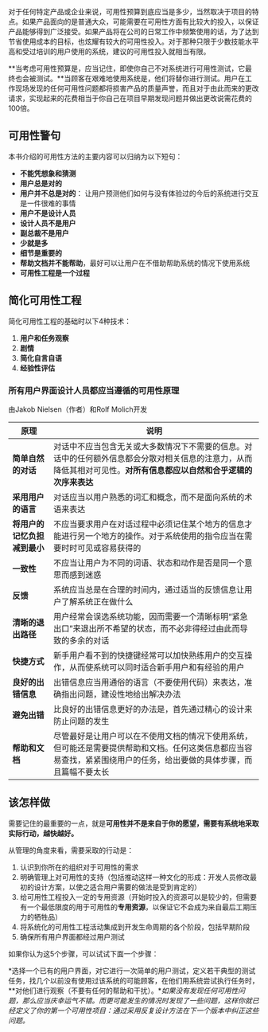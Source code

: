 对于任何特定产品或企业来说，可用性预算到底应当是多少，当然取决于项目的特点。如果产品面向的是普通大众，可能需要在可用性方面有比较大的投入，以保证产品能够得到广泛接受。如果产品将在公司的日常工作中频繁使用的话，为了达到节省使用成本的目标，也炫耀有较大的可用性投入。对于那种只限于少数技能水平高和受过培训的用户使用的系统，建议的可用性投入就相当有限。

**当考虑可用性预算是，应当记住，即使你自己不对系统进行可用性测试，它最终也会被测试。**当顾客在艰难地使用系统是，他们将替你进行测试。用户在工作现场发现的任何可用性问题都将损害产品的质量声誉，而且对于由此而来的更改请求，实现起来的花费相当于你自己在项目早期发现问题并做出更改说需花费的100倍。

## 可用性警句

本书介绍的可用性方法的主要内容可以归纳为以下短句：

- **不能凭想象和猜测**
- **用户总是对的**
- **用户并不总是对的**： 让用户预测他们如何与没有体验过的今后的系统进行交互是一件很难的事情
- **用户不是设计人员**
- **设计人员不是用户**
- **副总裁不是用户**
- **少就是多**
- **细节是重要的**
- **帮助文档并不能帮助**，最好可以让用户在不借助帮助系统的情况下使用系统
- **可用性工程是一个过程**

## 简化可用性工程

简化可用性工程的基础时以下4种技术：

1. **用户和任务观察**
2. **剧情**
3. **简化自言自语**
4. **经验性评估**

### 所有用户界面设计人员都应当遵循的可用性原理

由Jakob Nielsen（作者）和Rolf Molich开发

| 原理                         | 说明                                                         |
| ---------------------------- | ------------------------------------------------------------ |
| **简单自然的对话**           | 对话中不应当包含无关或大多数情况下不需要的信息。对话中的任何额外信息都会分散对相关信息的注意力，从而降低其相对可见性。**对所有信息都应以自然和合乎逻辑的次序来表达** |
| **采用用户的语言**           | 对话应当以用户熟悉的词汇和概念，而不是面向系统的术语来表达   |
| **将用户的记忆负担减到最小** | 不应当要求用户在对话过程中必须记住某个地方的信息才能进行另一个地方的操作。对于系统使用的指令应当在需要时时可见或容易获得的 |
| **一致性**                   | 不应当让用户为不同的词语、状态和动作是否是同一个意思而感到迷惑 |
| **反馈**                     | 系统应当总是在合理的时间内，通过适当的反馈信息让用户了解系统正在做什么 |
| **清晰的退出路径**           | 用户经常会误选系统功能，因而需要一个清晰标明“紧急出口”来退出所不希望的状态，而不必非得经过由此而导致的多余的对话 |
| **快捷方式**                 | 新手用户看不到的快捷键经常可以加快熟练用户的交互操作，从而使系统可以同时适合新手用户和有经验的用户 |
| **良好的出错信息**           | 出错信息应当用通俗的语言（不要使用代码）来表达，准确指出问题，建设性地给出解决办法 |
| **避免出错**                 | 比良好的出错信息更好的办法是，首先通过精心的设计来防止问题的发生 |
| **帮助和文档**               | 尽管最好是让用户可以在不使用文档的情况下使用系统，但可能还是需要提供帮助和文档。任何这类信息都应当容易查找，紧紧围绕用户的任务，给出要做的具体步骤，而且篇幅不要太长 |



## 该怎样做

需要记住的最重要的一点，就是**可用性并不是来自于你的愿望，需要有系统地采取实际行动，越快越好。**

从管理的角度来看，需要采取的行动是：

1. 认识到你所在的组织对于可用性的需求
2. 明确管理上对可用性的支持（包括推动这样一种文化的形成：开发人员修改最初的设计方案，以使之适合用户需要的做法是受到肯定的）
3. 给可用性工程投入一定的专用资源（开始时投入的资源可以是较少的，但需要有一个最低限度的用于可用性的**专用资源**，以保证它不会成为来自最后工期压力的牺牲品）
4. 将系统化的可用性工程活动集成到开发生命周期的各个阶段，包括早期阶段
5. 确保所有用户界面都经过用户测试

如果你认为这5个步骤，可以试试下面一个步骤：

*选择一个已有的用户界面，对它进行一次简单的用户测试，定义若干典型的测试任务，找几个以前没有使用过该系统的可能顾客，在他们用系统尝试执行任务时，**对他们进行观察（不要有任何的帮助和干扰）。**如果没有发现任何可用性问题，那么应当庆幸运气不错。而更可能发生的情况时发现了一些问题，这样你就已经定义了你的第一个可用性项目：通过采用反复设计方法在下一个版本中纠正这些问题。*
